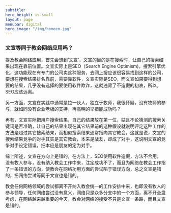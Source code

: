 ```yaml
---
subtitle: 
hero_height: is-small
layout: page
menubar: digital
hero_image: "/img/homeen.jpg"
---
```


### 文宣等同于教会网络应用吗？

提及教会网络应用，首先会想到‘文宣’，文宣的目的是在搜索时，让自己的搜索结果出现在靠前位置。文宣实际上是SEO（Search Engine Optimism)，搜索引擎优化，这功能现在有专门的公司卖这种服务，去网上搜应该很容易找到这样的公司，要想在搜索结果排名靠前，需要靠软件，文宣实际是SEO，而文宣如果要得到想要的结果，几乎没有选择的要使用软件欺诈，这就违背了不造假的初衷，所以，SEO应该远离。

另一方面，文宣在实践中通常是拉一伙人，独立于牧师，我很怀疑，没有牧师的参与，就如同没有企业老板的支持，再高明的举措能成功吗？

再有，文宣实际把用户搜索结果，自己的结果放在第一位，姑且不论猜测的搜索关键词是否准确，让自己的结果出现在其它结果前的这种假设就说明评定这种工作的方法是超过其它搜索结果，而相似搜索结果通常指向其它教会，这就是说，文宣的搜索结果竞争的对手其实是其它教会，本来是战友，却成了对手，这说明文宣的竞争对手设定错误，把本应是朋友的定为对手。

综上所述，文宣在方向上是错的，在方法上，SEO使用软件造假，方法不合用，没有牧人参与，没有纳入教会工作中来，注定成功不了，而且为网络在教会工作指了一条错误的方向，使教会在网络功用方面的尝试陷于错误方向，总之文宣是错的，把网络尝试等同于文宣也是错的。

教会任何网络领域的尝试都离不开纳入教会统一的工作安排中来，也即没有牧人的参与领导，任何网络尝试没有意义，网络只是众多分支中的一个方面，离不开全盘考虑，在网络越来越重要的今天，教会对网络的接受不只是文宣一条路，而且文宣是错的。
